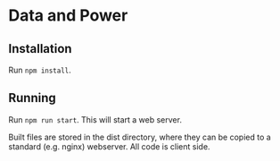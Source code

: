 # Data and Power

## Installation

Run `npm install`.

## Running

Run `npm run start`. This will start a web server.

Built files are stored in the dist directory, where they can be copied to a standard (e.g. nginx) webserver. All code is client side.

